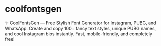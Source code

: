 # coolfontsgen
✨ CoolFontsGen — Free Stylish Font Generator for Instagram, PUBG, and WhatsApp. Create and copy 100+ fancy text styles, unique PUBG names, and cool Instagram bios instantly. Fast, mobile-friendly, and completely free!
